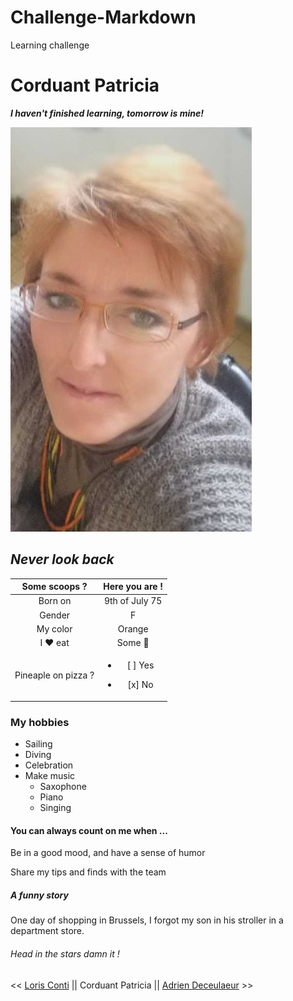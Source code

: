 # Challenge-Markdown
Learning challenge
# Corduant Patricia

***I haven't finished learning, tomorrow is mine!***


![Cette photo n'est pas très pro](https://github.com/Patgit-design/Challenge-Markdown/blob/assets/profil%20redime.jpg)


## *Never look back* ##


Some scoops ?  |  Here you are ! 
:-----: | :----: 
Born on | 9th of July 75
Gender  | F
My color | Orange
I :heart: eat|Some  :sushi:
Pineaple on pizza ? |<ul><li> [ ] Yes</li></ul> <ul><li> [x] No </li></ul>

### My hobbies

- Sailing
- Diving
- Celebration
- Make music
    - Saxophone
    - Piano
    - Singing



#### You can always count on me when ...

Be in a good mood, and have a sense of humor

Share my tips and finds with the team



##### A funny story


One day of shopping in Brussels, I forgot my son in his stroller in a department store.
###### Head in the stars damn it !


<< [Loris Conti](https) || Corduant Patricia || [Adrien Deceulaeur](https) >>





















